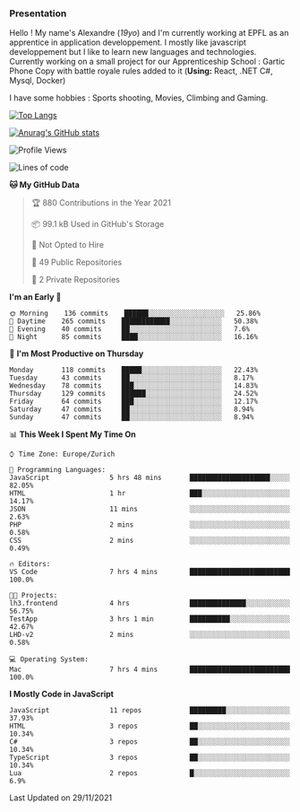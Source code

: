 ### Presentation

Hello ! My name's Alexandre (_19yo_) and I'm currently working at EPFL as an apprentice in application developpement. I mostly like javascript developpement but I like to learn new languages and technologies. Currently working on a small project for our Apprenticeship School : Gartic Phone Copy with battle royale rules added to it (**Using:** React, .NET C#, Mysql, Docker)

I have some hobbies : Sports shooting, Movies, Climbing and Gaming.

[![Top Langs](https://github-readme-stats.vercel.app/api/top-langs/?username=jaavlex&layout=compact&langs_count=8&theme=react)](https://github.com/anuraghazra/github-readme-stats)

[![Anurag's GitHub stats](https://github-readme-stats.vercel.app/api?username=jaavlex&theme=react&show_icons=true&count_private=true)](https://github.com/anuraghazra/github-readme-stats)

<!--START_SECTION:waka-->
![Profile Views](http://img.shields.io/badge/Profile%20Views-5-blue)

![Lines of code](https://img.shields.io/badge/From%20Hello%20World%20I%27ve%20Written-5.4%20million%20lines%20of%20code-blue)

**🐱 My GitHub Data** 

> 🏆 880 Contributions in the Year 2021
 > 
> 📦 99.1 kB Used in GitHub's Storage 
 > 
> 🚫 Not Opted to Hire
 > 
> 📜 49 Public Repositories 
 > 
> 🔑 2 Private Repositories  
 > 
**I'm an Early 🐤** 

```text
🌞 Morning    136 commits    ██████░░░░░░░░░░░░░░░░░░░   25.86% 
🌆 Daytime    265 commits    ████████████░░░░░░░░░░░░░   50.38% 
🌃 Evening    40 commits     ██░░░░░░░░░░░░░░░░░░░░░░░   7.6% 
🌙 Night      85 commits     ████░░░░░░░░░░░░░░░░░░░░░   16.16%

```
📅 **I'm Most Productive on Thursday** 

```text
Monday       118 commits    █████░░░░░░░░░░░░░░░░░░░░   22.43% 
Tuesday      43 commits     ██░░░░░░░░░░░░░░░░░░░░░░░   8.17% 
Wednesday    78 commits     ███░░░░░░░░░░░░░░░░░░░░░░   14.83% 
Thursday     129 commits    ██████░░░░░░░░░░░░░░░░░░░   24.52% 
Friday       64 commits     ███░░░░░░░░░░░░░░░░░░░░░░   12.17% 
Saturday     47 commits     ██░░░░░░░░░░░░░░░░░░░░░░░   8.94% 
Sunday       47 commits     ██░░░░░░░░░░░░░░░░░░░░░░░   8.94%

```


📊 **This Week I Spent My Time On** 

```text
⌚︎ Time Zone: Europe/Zurich

💬 Programming Languages: 
JavaScript               5 hrs 48 mins       ████████████████████░░░░░   82.05% 
HTML                     1 hr                ███░░░░░░░░░░░░░░░░░░░░░░   14.17% 
JSON                     11 mins             ░░░░░░░░░░░░░░░░░░░░░░░░░   2.63% 
PHP                      2 mins              ░░░░░░░░░░░░░░░░░░░░░░░░░   0.58% 
CSS                      2 mins              ░░░░░░░░░░░░░░░░░░░░░░░░░   0.49%

🔥 Editors: 
VS Code                  7 hrs 4 mins        █████████████████████████   100.0%

🐱‍💻 Projects: 
lh3.frontend             4 hrs               ██████████████░░░░░░░░░░░   56.75% 
TestApp                  3 hrs 1 min         ██████████░░░░░░░░░░░░░░░   42.67% 
LHD-v2                   2 mins              ░░░░░░░░░░░░░░░░░░░░░░░░░   0.58%

💻 Operating System: 
Mac                      7 hrs 4 mins        █████████████████████████   100.0%

```

**I Mostly Code in JavaScript** 

```text
JavaScript               11 repos            █████████░░░░░░░░░░░░░░░░   37.93% 
HTML                     3 repos             ██░░░░░░░░░░░░░░░░░░░░░░░   10.34% 
C#                       3 repos             ██░░░░░░░░░░░░░░░░░░░░░░░   10.34% 
TypeScript               3 repos             ██░░░░░░░░░░░░░░░░░░░░░░░   10.34% 
Lua                      2 repos             █░░░░░░░░░░░░░░░░░░░░░░░░   6.9%

```



 Last Updated on 29/11/2021
<!--END_SECTION:waka-->
